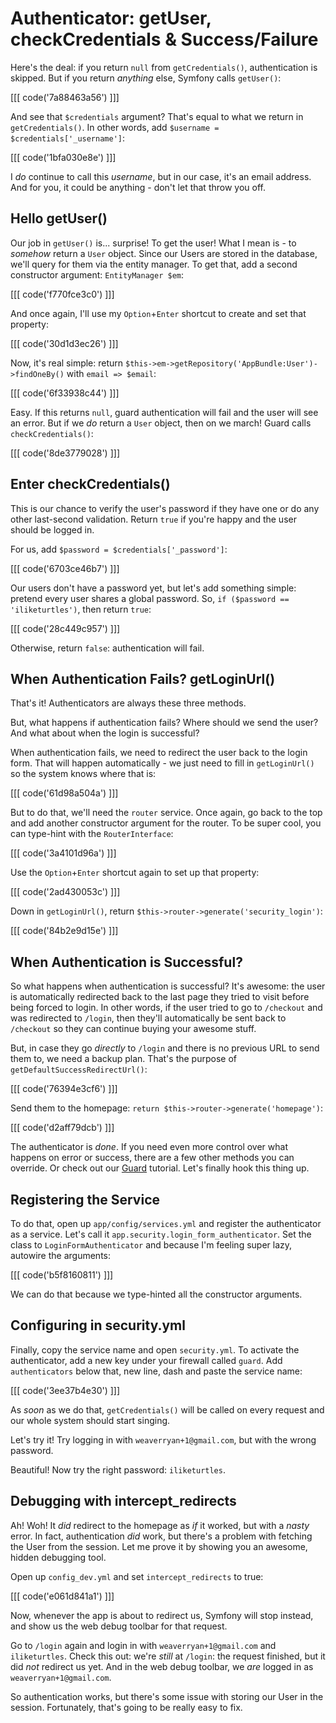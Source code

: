 # Authenticator: getUser, checkCredentials & Success/Failure

Here's the deal: if you return `null` from `getCredentials()`, authentication is
skipped. But if you return *anything* else, Symfony calls `getUser()`:

[[[ code('7a88463a56') ]]]

And see that `$credentials` argument? That's equal to what we return in `getCredentials()`.
In other words, add `$username = $credentials['_username']`:

[[[ code('1bfa030e8e') ]]]

I *do* continue to call this *username*, but in our case, it's an email address.
And for you, it could be anything - don't let that throw you off.

## Hello getUser()

Our job in `getUser()` is... surprise! To get the user! What I mean is - to *somehow*
return a `User` object. Since our Users are stored in the database, we'll query for
them via the entity manager. To get that, add a second constructor argument:
`EntityManager $em`:

[[[ code('f770fce3c0') ]]]

And once again, I'll use my `Option`+`Enter` shortcut to create and set that property:

[[[ code('30d1d3ec26') ]]]

Now, it's real simple: return `$this->em->getRepository('AppBundle:User')->findOneBy()`
with `email => $email`:

[[[ code('6f33938c44') ]]]

Easy. If this returns `null`, guard authentication will fail and the user will see
an error. But if we *do* return a `User` object, then on we march! Guard calls
`checkCredentials()`:

[[[ code('8de3779028') ]]]

## Enter checkCredentials()

This is our chance to verify the user's password if they have one or do any other
last-second validation. Return `true` if you're happy and the user should be logged
in.

For us, add `$password = $credentials['_password']`:

[[[ code('6703ce46b7') ]]]

Our users don't have a password yet, but let's add something simple: pretend every user
shares a global password. So, `if ($password == 'iliketurtles')`, then return `true`:

[[[ code('28c449c957') ]]]

Otherwise, return `false`: authentication will fail.

## When Authentication Fails? getLoginUrl()

That's it! Authenticators are always these three methods.

But, what happens if authentication fails? Where should we send the user? And what
about when the login is successful?

When authentication fails, we need to redirect the user back to the login form. That
will happen automatically - we just need to fill in `getLoginUrl()` so the system
knows where that is:

[[[ code('61d98a504a') ]]]

But to do that, we'll need the `router` service. Once again, go back to the top and
add another constructor argument for the router. To be super cool, you can type-hint
with the `RouterInterface`:

[[[ code('3a4101d96a') ]]]

Use the `Option`+`Enter` shortcut again to set up that property:

[[[ code('2ad430053c') ]]]

Down in `getLoginUrl()`, return `$this->router->generate('security_login')`:

[[[ code('84b2e9d15e') ]]]

## When Authentication is Successful? 

So what happens when authentication is successful? It's awesome: the user is automatically
redirected back to the last page they tried to visit before being forced to login.
In other words, if the user tried to go to `/checkout` and was redirected to `/login`,
then they'll automatically be sent back to `/checkout` so they can continue buying
your awesome stuff.

But, in case they go *directly* to `/login` and there is no previous URL to send
them to, we need a backup plan. That's the purpose of `getDefaultSuccessRedirectUrl()`:

[[[ code('76394e3cf6') ]]]

Send them to the homepage: `return $this->router->generate('homepage')`:

[[[ code('d2aff79dcb') ]]]

The authenticator is *done*. If you need even more control over what happens on error
or success, there are a few other methods you can override. Or check out our [Guard][1]
tutorial. Let's finally hook this thing up.

## Registering the Service

To do that, open up `app/config/services.yml` and register the authenticator as a
service. Let's call it `app.security.login_form_authenticator`. Set the class to
`LoginFormAuthenticator` and because I'm feeling super lazy, autowire the arguments:

[[[ code('b5f8160811') ]]]

We can do that because we type-hinted all the constructor arguments.

## Configuring in security.yml

Finally, copy the service name and open `security.yml`. To activate the authenticator,
add a new key under your firewall called `guard`. Add `authenticators` below that,
new line, dash and paste the service name:

[[[ code('3ee37b4e30') ]]]

As *soon* as we do that, `getCredentials()` will be called on every request and our
whole system should start singing.

Let's try it! Try logging in with `weaverryan+1@gmail.com`, but with the wrong password.

Beautiful! Now try the right password: `iliketurtles`.

## Debugging with intercept_redirects

Ah! Woh! It *did* redirect to the homepage as *if* it worked, but with a *nasty* error.
In fact, authentication *did* work, but there's a problem with fetching the User
from the session. Let me prove it by showing you an awesome, hidden debugging tool.

Open up `config_dev.yml` and set `intercept_redirects` to true:

[[[ code('e061d841a1') ]]]

Now, whenever the app is about to redirect us, Symfony will stop instead, and show us
the web debug toolbar for that request.

Go to `/login` again and login in with `weaverryan+1@gmail.com` and `iliketurtles`.
Check this out: we're *still* at `/login`: the request finished, but it did *not*
redirect us yet. And in the web debug toolbar, we *are* logged in as
`weaverryan+1@gmail.com`.

So authentication works, but there's some issue with storing our User in the session.
Fortunately, that's going to be really easy to fix.


[1]: https://knpuniversity.com/screencast/guard

